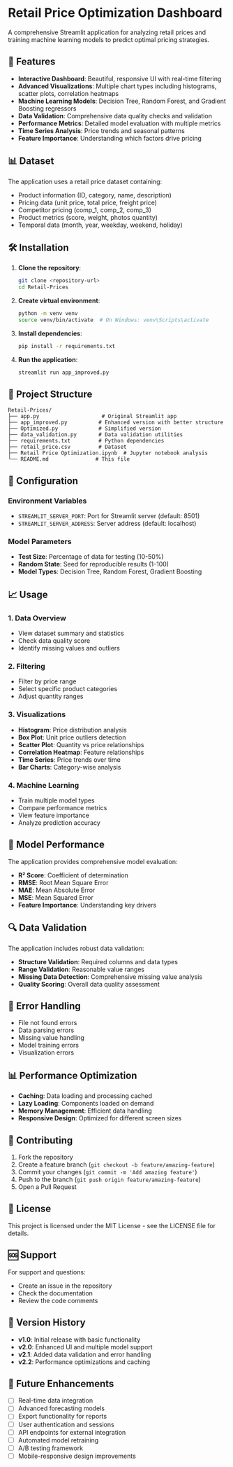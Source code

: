 # Retail Price Optimization Dashboard

A comprehensive Streamlit application for analyzing retail prices and training machine learning models to predict optimal pricing strategies.

## 🚀 Features

- **Interactive Dashboard**: Beautiful, responsive UI with real-time filtering
- **Advanced Visualizations**: Multiple chart types including histograms, scatter plots, correlation heatmaps
- **Machine Learning Models**: Decision Tree, Random Forest, and Gradient Boosting regressors
- **Data Validation**: Comprehensive data quality checks and validation
- **Performance Metrics**: Detailed model evaluation with multiple metrics
- **Time Series Analysis**: Price trends and seasonal patterns
- **Feature Importance**: Understanding which factors drive pricing

## 📊 Dataset

The application uses a retail price dataset containing:
- Product information (ID, category, name, description)
- Pricing data (unit price, total price, freight price)
- Competitor pricing (comp_1, comp_2, comp_3)
- Product metrics (score, weight, photos quantity)
- Temporal data (month, year, weekday, weekend, holiday)

## 🛠️ Installation

1. **Clone the repository**:
   ```bash
   git clone <repository-url>
   cd Retail-Prices
   ```

2. **Create virtual environment**:
   ```bash
   python -m venv venv
   source venv/bin/activate  # On Windows: venv\Scripts\activate
   ```

3. **Install dependencies**:
   ```bash
   pip install -r requirements.txt
   ```

4. **Run the application**:
   ```bash
   streamlit run app_improved.py
   ```

## 📁 Project Structure

```
Retail-Prices/
├── app.py                    # Original Streamlit app
├── app_improved.py          # Enhanced version with better structure
├── Optimized.py             # Simplified version
├── data_validation.py       # Data validation utilities
├── requirements.txt         # Python dependencies
├── retail_price.csv         # Dataset
├── Retail Price Optimization.ipynb  # Jupyter notebook analysis
└── README.md               # This file
```

## 🔧 Configuration

### Environment Variables
- `STREAMLIT_SERVER_PORT`: Port for Streamlit server (default: 8501)
- `STREAMLIT_SERVER_ADDRESS`: Server address (default: localhost)

### Model Parameters
- **Test Size**: Percentage of data for testing (10-50%)
- **Random State**: Seed for reproducible results (1-100)
- **Model Types**: Decision Tree, Random Forest, Gradient Boosting

## 📈 Usage

### 1. Data Overview
- View dataset summary and statistics
- Check data quality score
- Identify missing values and outliers

### 2. Filtering
- Filter by price range
- Select specific product categories
- Adjust quantity ranges

### 3. Visualizations
- **Histogram**: Price distribution analysis
- **Box Plot**: Unit price outliers detection
- **Scatter Plot**: Quantity vs price relationships
- **Correlation Heatmap**: Feature relationships
- **Time Series**: Price trends over time
- **Bar Charts**: Category-wise analysis

### 4. Machine Learning
- Train multiple model types
- Compare performance metrics
- View feature importance
- Analyze prediction accuracy

## 🧪 Model Performance

The application provides comprehensive model evaluation:

- **R² Score**: Coefficient of determination
- **RMSE**: Root Mean Square Error
- **MAE**: Mean Absolute Error
- **MSE**: Mean Squared Error
- **Feature Importance**: Understanding key drivers

## 🔍 Data Validation

The application includes robust data validation:

- **Structure Validation**: Required columns and data types
- **Range Validation**: Reasonable value ranges
- **Missing Data Detection**: Comprehensive missing value analysis
- **Quality Scoring**: Overall data quality assessment

## 🚨 Error Handling

- File not found errors
- Data parsing errors
- Missing value handling
- Model training errors
- Visualization errors

## 📊 Performance Optimization

- **Caching**: Data loading and processing cached
- **Lazy Loading**: Components loaded on demand
- **Memory Management**: Efficient data handling
- **Responsive Design**: Optimized for different screen sizes

## 🤝 Contributing

1. Fork the repository
2. Create a feature branch (`git checkout -b feature/amazing-feature`)
3. Commit your changes (`git commit -m 'Add amazing feature'`)
4. Push to the branch (`git push origin feature/amazing-feature`)
5. Open a Pull Request

## 📝 License

This project is licensed under the MIT License - see the LICENSE file for details.

## 🆘 Support

For support and questions:
- Create an issue in the repository
- Check the documentation
- Review the code comments

## 🔄 Version History

- **v1.0**: Initial release with basic functionality
- **v2.0**: Enhanced UI and multiple model support
- **v2.1**: Added data validation and error handling
- **v2.2**: Performance optimizations and caching

## 🎯 Future Enhancements

- [ ] Real-time data integration
- [ ] Advanced forecasting models
- [ ] Export functionality for reports
- [ ] User authentication and sessions
- [ ] API endpoints for external integration
- [ ] Automated model retraining
- [ ] A/B testing framework
- [ ] Mobile-responsive design improvements